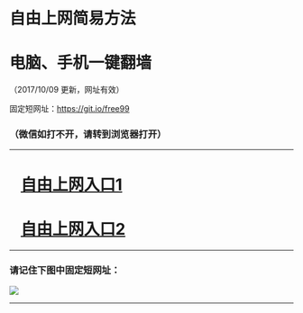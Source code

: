 ﻿# 自由上网简易方法

# 电脑、手机一键翻墙

（2017/10/09 更新，网址有效）

固定短网址：https://git.io/free99

### （微信如打不开，请转到浏览器打开）


***





# &nbsp;&nbsp; <a href="http://ft2533729373.fwq-tz-1001.info/fwqtz01.html?t=100900131929 " target="_blank">自由上网入口1</a>
# &nbsp;&nbsp; <a href="http://ft2758522763.fwq-tz-1002.info/fwqtz02.html?t=100900116867 " target="_blank">自由上网入口2</a>
***

### 请记住下图中固定短网址：

<img src="https://s3-us-west-2.amazonaws.com/fwq-1001/yjfq-20170905okok.png" /> 


***

